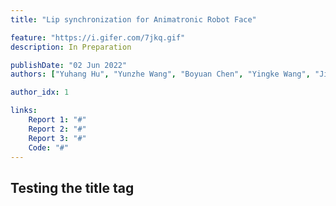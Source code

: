 ```yaml
---
title: "Lip synchronization for Animatronic Robot Face"

feature: "https://i.gifer.com/7jkq.gif"
description: In Preparation

publishDate: "02 Jun 2022"
authors: ["Yuhang Hu", "Yunzhe Wang", "Boyuan Chen", "Yingke Wang", "Jiong Lin", "Hod Lipson"]

author_idx: 1

links: 
    Report 1: "#"
    Report 2: "#"
    Report 3: "#"
    Code: "#"
---
```


## Testing the title tag
